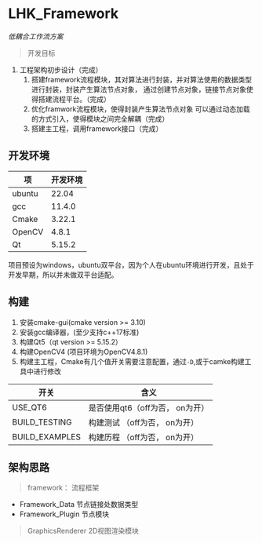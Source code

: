 # LHK_Framework

*低耦合工作流方案*

> 开发目标


1. 工程架构初步设计（完成）
    1) 搭建framework流程模块，其对算法进行封装，并对算法使用的数据类型进行封装，封装产生算法节点对象，
    通过创建节点对象，链接节点对象使得搭建流程平台。（完成）   
    2) 优化framwork流程模块，使得封装产生算法节点对象 可以通过动态加载的方式引入，使得模块之间完全解耦（完成）
    3) 搭建主工程，调用framework接口（完成）





## 开发环境  

|  项  |  开发环境  | 
|--------------|------------|
| ubuntu       | 22.04      |
| gcc          | 11.4.0     | 
| Cmake        | 3.22.1     | 
| OpenCV       | 4.8.1      | 
| Qt           | 5.15.2     |


项目预设为windows，ubuntu双平台，因为个人在ubuntu环境进行开发，且处于开发早期，所以并未做双平台适配。   

## 构建

1. 安装cmake-gui(cmake version >= 3.10)
1. 安装gcc编译器，(至少支持c++17标准)
2. 构建Qt5（qt version >= 5.15.2） 
3. 构建OpenCV4 (项目环境为OpenCV4.8.1)  
4. 构建主工程，Cmake有几个值开关需要注意配置，通过`-D`,或于camke构建工具中进行修改      

|  开关              |  含义  | 
|-------------------|------------|
| USE_QT6           | 是否使用qt6（off为否， on为开）     |
| BUILD_TESTING     | 构建测试   （off为否， on为开）     | 
| BUILD_EXAMPLES    | 构建历程   （off为否， on为开）     | 



## 架构思路  

> framework： 流程框架

* Framework_Data 节点链接处数据类型
* Framework_Plugin 节点模块


> GraphicsRenderer 2D视图渲染模块



